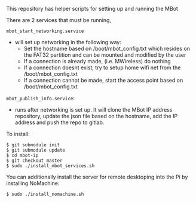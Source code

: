 This repository has helper scripts for setting up and running the MBot

There are 2 services that must be running,

`mbot_start_networking.service`
- will set up networking in the following way:
    - Set the hostname based on /boot/mbot_config.txt which resides on the FAT32 partition and can be 
        mounted and modified by the user
    - If a connection is already made, (i.e. MWireless) do nothing
    - If a connection doesnt exist, try to setup home wifi net from the /boot/mbot_config.txt
    - If a connection cannot be made, start the access point based on /boot/mbot_config.txt

`mbot_publish_info.service`:
- runs after networking is set up.  It will clone the MBot IP address repository, update the json file based on the hostname, add the IP address and push the repo to gitlab.

To install:
```
$ git submodule init
$ git submodule update
$ cd mbot-ip
$ git checkout master
$ sudo ./install_mbot_services.sh
```

You can additionally install the server for remote desktoping into the Pi by installing NoMachine:
```
$ sudo ./install_nomachine.sh
```
